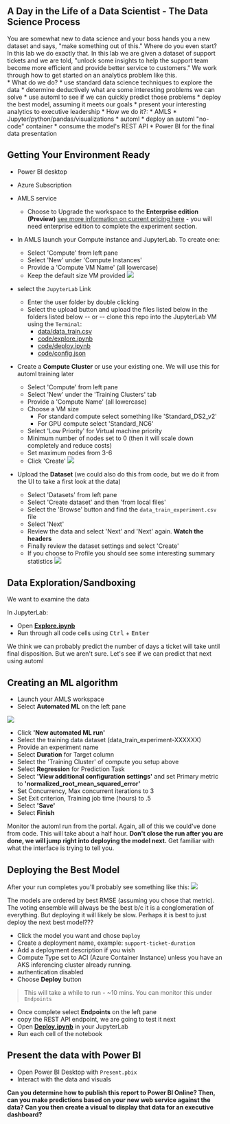 ## A Day in the Life of a Data Scientist  - The Data Science Process

You are somewhat new to data science and your boss hands you a new dataset and says, "make something out of this."  Where do you even start?  In this lab we do exactly that.  In this lab we are given a dataset of support tickets and we are told, "unlock some insights to help the support team become more efficient and provide better service to customers."  We work through how to get started on an analytics problem like this.  
    * What do we do?
      * use standard data science techniques to explore the data
      * determine deductively what are some interesting problems we can solve
      * use automl to see if we can quickly predict those problems
      * deploy the best model, assuming it meets our goals
      * present your interesting analytics to executive leadership
    * How we do it?:
      * AMLS
      * Jupyter/python/pandas/visualizations
      * automl
      * deploy an automl "no-code" container
      * consume the model's REST API 
      * Power BI for the final data presentation


## Getting Your Environment Ready

* Power BI desktop
* Azure Subscription
* AMLS service
  * Choose to Upgrade the workspace to the **Enterprise edition (Preview)** [see more information on current pricing here](https://azure.microsoft.com/en-us/pricing/details/machine-learning/) - you will need enterprise edition to complete the experiment section.
* In AMLS launch your Compute instance and JupyterLab.  To create one:
    * Select 'Compute' from left pane
    * Select 'New' under 'Compute Instances'
    * Provide a 'Compute VM Name' (all lowercase)
    * Keep the default size VM provided
![](./img/1.png)
* select the `JupyterLab` Link
    * Enter the user folder by double clicking
    * Select the upload button and upload the files listed below in the folders listed below -- or -- clone this repo into the JupyterLab VM using the `Terminal`:
        * [data/data_train.csv](data/data_train.csv)
        * [code/explore.ipynb](code/explore.ipynb)
        * [code/deploy.ipynb](code/deploy.ipynb)
        * [code/config.json](code/config.json)
* Create a **Compute Cluster** or use your existing one.  We will use this for automl training later
    * Select 'Compute' from left pane
    * Select 'New' under the 'Training Clusters' tab
    * Provide a 'Compute Name' (all lowercase)
    * Choose a VM size
        * For standard compute select something like 'Standard_DS2_v2'
        * For GPU compute select 'Standard_NC6'
    * Select 'Low Priority' for Virtual machine priority
    * Minimum number of nodes set to 0 (then it will scale down completely and reduce costs)
    * Set maximum nodes from 3-6
    * Click 'Create'
![](./img/2.png)

* Upload the **Dataset** (we could also do this from code, but we do it from the UI to take a first look at the data)
    * Select 'Datasets' from left pane
    * Select 'Create dataset' and then 'from local files'
    * Select the 'Browse' button and find the `data_train_experiment.csv` file
    * Select 'Next'
    * Review the data and select 'Next' and 'Next' again.  **Watch the headers**
    * Finally review the dataset settings and select 'Create'
    * If you choose to Profile you should see some interesting summary statistics 
![](./img/3.png)

## Data Exploration/Sandboxing

We want to examine the data

In JupyterLab:

* Open [**Explore.ipynb**](code/explore.ipynb)
* Run through all code cells using <kbd>Ctrl</kbd> + <kbd>Enter</kbd>

We think we can probably predict the number of days a ticket will take until final disposition.  But we aren't sure.  Let's see if we can predict that next using automl

## Creating an ML algorithm

* Launch your AMLS workspace
* Select **Automated ML** on the left pane

![](./img/5.png)

* Click **'New automated ML run'**
* Select the training data dataset (data_train_experiment-XXXXXX)
* Provide an experiment name
* Select **Duration** for Target column
* Select the 'Training Cluster' of compute you setup above
* Select **Regression** for Prediction Task
* Select **'View additional configuration settings'** and set Primary metric to **'normalized_root_mean_squared_error'**
* Set Concurrency, Max concurrent iterations to 3
* Set Exit criterion, Training job time (hours) to .5
* Select **'Save'**
* Select **Finish**

Monitor the automl run from the portal.  Again, all of this we could've done from code.  This will take about a half hour.  **Don't close the run after you are done, we will jump right into deploying the model next.**  Get familiar with what the interface is trying to tell you.  

## Deploying the Best Model

After your run completes you'll probably see something like this:
![](./img/6.png)

The models are ordered by best RMSE (assuming you chose that metric).  The voting ensemble will always be the best b/c it is a conglomeration of everything.  But deploying it will likely be slow.  Perhaps it is best to just deploy the next best model???

* Click the model you want and chose `Deploy`
* Create a deployment name, example: `support-ticket-duration`
* Add a deployment description if you wish
* Compute Type set to ACI (Azure Container Instance) unless you have an AKS inferencing cluster already running.  
* authentication disabled
* Choose **Deploy** button

>This will take a while to run - ~10 mins.  You can monitor this under `Endpoints`


* Once complete select **Endpoints** on the left pane
* copy the REST API endpoint, we are going to test it next
* Open [**Deploy.ipynb**](code/deploy.ipynb) in your JupyterLab
* Run each cell of the notebook

## Present the data with Power BI

* Open Power BI Desktop with `Present.pbix`
* Interact with the data and visuals

**Can you determine how to publish this report to Power BI Online?  Then, can you make predictions based on your new web service against the data?  Can you then create a visual to display that data for an executive dashboard?**